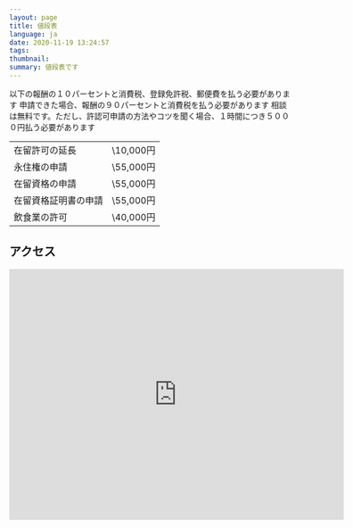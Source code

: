 ```yaml
---
layout: page
title: 値段表
language: ja
date: 2020-11-19 13:24:57
tags:
thumbnail:
summary: 値段表です
---
```

以下の報酬の１０パーセントと消費税、登録免許税、郵便費を払う必要があります
申請できた場合、報酬の９０パーセントと消費税を払う必要があります
相談は無料です。ただし、許認可申請の方法やコツを聞く場合、１時間につき５０００円払う必要があります

|    |    |
| ---- | ---- |
| 在留許可の延長 |  \10,000円  |
| 永住権の申請 |  \55,000円  |
| 在留資格の申請 |  \55,000円  |
| 在留資格証明書の申請 |  \55,000円  |
| 飲食業の許可 | \40,000円 |

## アクセス
<iframe src="https://www.google.com/maps/embed?pb=!1m18!1m12!1m3!1d3239.0648183045996!2d139.79760191526!3d35.724624380184196!2m3!1f0!2f0!3f0!3m2!1i1024!2i768!4f13.1!3m3!1m2!1s0x60188eeef5223ba1%3A0x55c97367f17381df!2z44CSMTExLTAwMjUg5p2x5Lqs6YO95Y-w5p2x5Yy65p2x5rWF6I2J77yS5LiB55uu77yS77yU4oiS77yR77yXIOOBteOBmOOCs-ODvOODnQ!5e0!3m2!1sja!2sjp!4v1548125976549" width="600" height="450" frameborder="0" style="border:0" allowfullscreen="" ></iframe>
